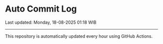 # Auto Commit Log

Last updated: Monday, 18-08-2025 01:18 WIB

---

This repository is automatically updated every hour using GitHub Actions.
